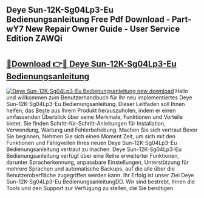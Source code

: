 ## Deye Sun-12K-Sg04Lp3-Eu Bedienungsanleitung Free Pdf Download - Part-wY7 New Repair Owner Guide - User Service Edition ZAWQi

# <h2><a href="http://df1sd5.blite.top/?on=Deye+Sun-12K-Sg04Lp3-Eu+Bedienungsanleitung">🔗Download 👉🔴 Deye Sun-12K-Sg04Lp3-Eu Bedienungsanleitung</a></h2>

[![Deye Sun-12K-Sg04Lp3-Eu Bedienungsanleitung new download](https://i.imgur.com/lujVjoI.png)](http://df1sd5.blite.top/?on=Deye+Sun-12K-Sg04Lp3-Eu+Bedienungsanleitung)
Hallo und willkommen zum Benutzerhandbuch für Ihr neu implementiertes Deye Sun-12K-Sg04Lp3-Eu Bedienungsanleitung. Dieser Leitfaden soll Ihnen helfen, das Beste aus Ihrem Produkt herauszuholen, indem er einen umfassenden Überblick über seine Merkmale, Funktionen und Vorteile bietet. Sie finden Schritt-für-Schritt-Anleitungen für Installation, Verwendung, Wartung und Fehlerbehebung. Machen Sie sich vertraut Bevor Sie beginnen, Nehmen Sie sich einen Moment Zeit, um sich mit den Funktionen und Fähigkeiten Ihres neuen Deye Sun-12K-Sg04Lp3-Eu Bedienungsanleitung vertraut zu machen. Deye Sun-12K-Sg04Lp3-Eu Bedienungsanleitung verfügt über eine Reihe erweiterter Funktionen, darunter Spracherkennung, anpassbare Einstellungen, Unterstützung für mehrere Sprachen und automatische Backups, auf die alle über die Benutzeroberfläche zugegriffen werden kann. Ihr Erfolg ist unser Ziel Deye Sun-12K-Sg04Lp3-Eu BedienungsanleitungDD. Wir sind bestrebt, Ihnen die Tools und den Support zur Verfügung zu stellen, die Sie benötigen.

